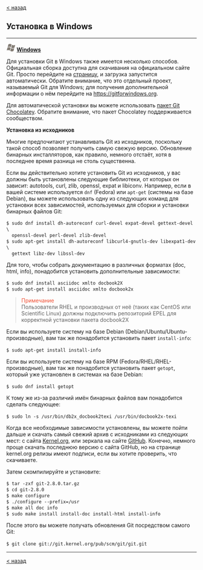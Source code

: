 [< назад](./install_git.md)

## Установка в Windows

---

**![Окно](./assets/windows.png) [Windows](https://git-scm.com/download/win "download for Windows")**

Для установки Git в Windows также имеется несколько способов. Официальная сборка доступна для скачивания на официальном сайте Git. Просто перейдите на [страницу](https://git-scm.com/download/win "download for Windows"), и загрузка запустится автоматически. Обратите внимание, что это отдельный проект, называемый Git для Windows; для получения дополнительной информации о нём перейдите на https://gitforwindows.org.

Для автоматической установки вы можете использовать [пакет Git Chocolatey](https://community.chocolatey.org/packages/git). Обратите внимание, что пакет Chocolatey поддерживается сообществом.

**Установка из исходников**

Многие предпочитают устанавливать Git из исходников, поскольку такой способ позволяет получить самую свежую версию. Обновление бинарных инсталляторов, как правило, немного отстаёт, хотя в последнее время разница не столь существенна.

Если вы действительно хотите установить Git из исходников, у вас должны быть установлены следующие библиотеки, от которых он зависит: autotools, curl, zlib, openssl, expat и libiconv. Например, если в вашей системе используется `dnf` (Fedora) или `apt-get` (системы на базе Debian), вы можете использовать одну из следующих команд для установки всех зависимостей, используемых для сборки и установки бинарных файлов Git:

```
$ sudo dnf install dh-autoreconf curl-devel expat-devel gettext-devel \
  openssl-devel perl-devel zlib-devel
$ sudo apt-get install dh-autoreconf libcurl4-gnutls-dev libexpat1-dev \
  gettext libz-dev libssl-dev
  ```

Для того, чтобы собрать документацию в различных форматах (doc, html, info), понадобится установить дополнительные зависимости:

```
$ sudo dnf install asciidoc xmlto docbook2X
$ sudo apt-get install asciidoc xmlto docbook2x
```

> <span style="color: #f14e32;">Примечание</span><br>
Пользователи RHEL и производных от неё (таких как CentOS или Scientific Linux) должны подключить репозиторий EPEL для корректной установки пакета docbook2X

Если вы используете систему на базе Debian (Debian/Ubuntu/Ubuntu-производные), вам так же понадобится установить пакет `install-info`:

`$ sudo apt-get install install-info`

Если вы используете систему на базе RPM (Fedora/RHEL/RHEL-производные), вам так же понадобится установить пакет `getopt`, который уже установлен в системах на базе Debian:

`$ sudo dnf install getopt`

К тому же из-за различий имён бинарных файлов вам понадобится сделать следующее:

`$ sudo ln -s /usr/bin/db2x_docbook2texi /usr/bin/docbook2x-texi`

Когда все необходимые зависимости установлены, вы можете пойти дальше и скачать самый свежий архив с исходниками из следующих мест: с сайта [Kernel.org](https://www.kernel.org/pub/software/scm/git), или зеркала на сайте [GitHub](https://github.com/git/git/releases). Конечно, немного проще скачать последнюю версию с сайта GitHub, но на странице kernel.org релизы имеют подписи, если вы хотите проверить, что скачиваете.

Затем скомпилируйте и установите:

```
$ tar -zxf git-2.8.0.tar.gz
$ cd git-2.8.0
$ make configure
$ ./configure --prefix=/usr
$ make all doc info
$ sudo make install install-doc install-html install-info
```

После этого вы можете получать обновления Git посредством самого Git:

`$ git clone git://git.kernel.org/pub/scm/git/git.git`

---

[< назад](./install_git.md)